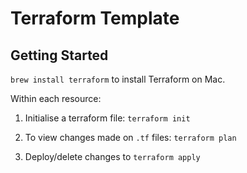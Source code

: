 # Terraform Template

## Getting Started

`brew install terraform` to install Terraform on Mac.

Within each resource:

1. Initialise a terraform file: `terraform init`

1. To view changes made on `.tf` files: `terraform plan`

1. Deploy/delete changes to `terraform apply`

